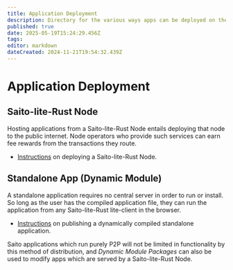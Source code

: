 ```yaml
---
title: Application Deployment
description: Directory for the various ways apps can be deployed on the Saito Network
published: true
date: 2025-05-19T15:24:29.456Z
tags: 
editor: markdown
dateCreated: 2024-11-21T19:54:32.439Z
---
```


# Application Deployment

## Saito-lite-Rust Node

Hosting applications from a Saito-lite-Rust Node entails deploying that node to the public internet. Node operators who provide such services can earn fee rewards from the transactions they route.

- [Instructions](./deploy/saito-lite-rust) on deploying a Saito-lite-Rust Node.

## Standalone App (Dynamic Module)

A standalone application requires no central server in order to run or install. So long as the user has the compiled application file, they can run the application from any Saito-lite-Rust lite-client in the browser.

- [Instructions](/tech/compile/applications) on publishing a dynamically compiled standalone application.

Saito applications which run purely P2P will not be limited in functionality by this method of distribution, and *Dynamic Module Packages* can also be used to modify apps which are served by a Saito-lite-Rust Node.

